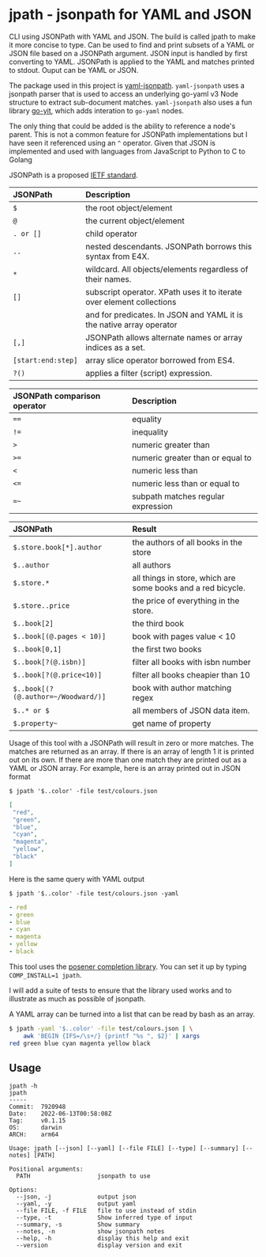 # jpath - jsonpath for YAML and JSON

CLI using JSONPath with YAML and JSON. The build is called jpath to make it more concise to type. Can be used to find
and print subsets of a YAML or JSON file based on a JSONPath argument. JSON input is handled by first converting to
YAML. JSONPath is applied to the YAML and matches printed to stdout.  Ouput can be YAML or JSON.

The package used in this project is
[yaml-jsonpath](https://github.com/vmware-labs/yaml-jsonpath). `yaml-jsonpath` uses a jsonpath parser that is used to
access an underlying go-yaml v3 Node structure to extract sub-document matches. `yaml-jsonpath` also uses a fun library
[go-yit](https://github.com/dprotaso/go-yit), which adds interation to `go-yaml` nodes.

The only thing that could be added is the ability to reference a node's parent. This is not a common feature for
JSONPath implementations but I have seen it referenced using an `^` operator. Given that JSON is implemented and used
with languages from JavaScript to Python to C to Golang

JSONPath is a proposed [IETF standard](https://tools.ietf.org/id/draft-goessner-dispatch-jsonpath-00.html).

| JSONPath           | Description                                                           |
| :----------------- | :-------------------------------------------------------------------- |
| `$`                | the root object/element                                               |
| `@`                | the current object/element                                            |
| `. or []`          | child operator                                                        |
| `..`               | nested descendants. JSONPath borrows this syntax from E4X.            |
| `*`                | wildcard. All objects/elements regardless of their names.             |
| `[]`               | subscript operator. XPath uses it to iterate over element collections |
|                    | and for predicates. In JSON and YAML it is the native array operator  |
| `[,]`              | JSONPath allows alternate names or array indices as a set.            |
| `[start:end:step]` | array slice operator borrowed from ES4.                               |
| `?()`              | applies a filter (script) expression.                                 |

| JSONPath comparison operator | Description                        |
| :--------------------------- | :--------------------------------- |
| `==`                         | equality                           |
| `!=`                         | inequality                         |
| `>`                          | numeric greater than               |
| `>=`                         | numeric greater than or equal to   |
| `<`                          | numeric less than                  |
| `<=`                         | numeric less than or equal to      |
| `=~`                         | subpath matches regular expression |

| JSONPath                            | Result                                                       |
| :---------------------------------- | :----------------------------------------------------------- |
| `$.store.book[*].author`            | the authors of all books in the store                        |
| `$..author`                         | all authors                                                  |
| `$.store.*`                         | all things in store, which are some books and a red bicycle. |
| `$.store..price`                    | the price of everything in the store.                        |
| `$..book[2]`                        | the third book                                               |
| `$..book[(@.pages < 10)]`           | book with pages value < 10                                   |
| `$..book[0,1]`                      | the first two books                                          |
| `$..book[?(@.isbn)]`                | filter all books with isbn number                            |
| `$..book[?(@.price<10)]`            | filter all books cheapier than 10                            |
| `$..book[(?(@.author=~/Woodward/)]` | book with author matching regex                              |
| `$..* or $`                         | all members of JSON data item.                               |
| `$.property~`                       | get name of property                                         |

Usage of this tool with a JSONPath will result in zero or more matches. The matches are returned as an array. If there
is an array of length 1 it is printed out on its own. If there are more than one match they are printed out as a YAML or
JSON array. For example, here is an array printed out in JSON format

`$ jpath '$..color' -file test/colours.json`
```json
[
 "red",
 "green",
 "blue",
 "cyan",
 "magenta",
 "yellow",
 "black"
]
```

Here is the same query with YAML output

`$ jpath '$..color' -file test/colours.json -yaml`
```yaml
- red
- green
- blue
- cyan
- magenta
- yellow
- black
```

This tool uses the [posener completion library](https://github.com/posener/complete/tree/master). You can set it up by
typing `COMP_INSTALL=1 jpath`.

I will add a suite of tests to ensure that the library used works and to illustrate as much as possible of jsonpath.

A YAML array can be turned into a list that can be read by bash as an array.

```sh
$ jpath -yaml '$..color' -file test/colours.json | \
    awk 'BEGIN {IFS=/\s+/} {printf "%s ", $2}' | xargs
red green blue cyan magenta yellow black
```

## Usage

```
jpath -h
jpath
-----
Commit:  7920948
Date:    2022-06-13T00:58:08Z
Tag:     v0.1.15
OS:      darwin
ARCH:    arm64

Usage: jpath [--json] [--yaml] [--file FILE] [--type] [--summary] [--notes] [PATH]

Positional arguments:
  PATH                   jsonpath to use

Options:
  --json, -j             output json
  --yaml, -y             output yaml
  --file FILE, -f FILE   file to use instead of stdin
  --type, -t             Show inferred type of input
  --summary, -s          Show summary
  --notes, -n            show jsonpath notes
  --help, -h             display this help and exit
  --version              display version and exit
```